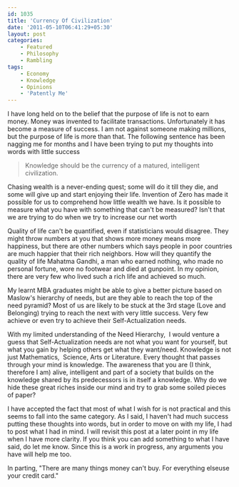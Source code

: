 ```yaml
---
id: 1035
title: 'Currency Of Civilization'
date: '2011-05-10T06:41:29+05:30'
layout: post
categories:
    - Featured
    - Philosophy
    - Rambling
tags:
    - Economy
    - Knowledge
    - Opinions
    - 'Patently Me'
---
```


I have long held on to the belief that the purpose of life is not to earn money. Money was invented to facilitate transactions. Unfortunately it has become a measure of success. I am not against someone making millions, but the purpose of life is more than that. The following sentence has been nagging me for months and I have been trying to put my thoughts into words with little success

>Knowledge should be the currency of a matured, intelligent civilization.

Chasing wealth is a never-ending quest; some will do it till they die, and some will give up and start enjoying their life. Invention of Zero has made it possible for us to comprehend how little wealth we have. Is it possible to measure what you have with something that can't be measured? Isn't that we are trying to do when we try to increase our net worth

Quality of life can't be quantified, even if statisticians would disagree. They might throw numbers at you that shows more money means more happiness, but there are other numbers which says people in poor countries are much happier that their rich neighbors. How will they quantify the quality of life Mahatma Gandhi, a man who earned nothing, who made no personal fortune, wore no footwear and died at gunpoint. In my opinion, there are very few who lived such a rich life and achieved so much.

My learnt MBA graduates might be able to give a better picture based on Maslow's hierarchy of needs, but are they able to reach the top of the need pyramid? Most of us are likely to be stuck at the 3rd stage (Love and Belonging) trying to reach the next with very little success. Very few achieve or even try to achieve their Self-Actualization needs.

With my limited understanding of the Need Hierarchy,  I would venture a guess that Self-Actualization needs are not what you want for yourself, but what you gain by helping others get what they want/need. Knowledge is not just Mathematics,  Science, Arts or Literature. Every thought that passes through your mind is knowledge. The awareness that you are (I think, therefore I am) alive, intelligent and part of a society that builds on the knowledge shared by its predecessors is in itself a knowledge. Why do we hide these great riches inside our mind and try to grab some soiled pieces of paper?

I have accepted the fact that most of what I wish for is not practical and this seems to fall into the same category. As I said, I haven't had much success putting these thoughts into words, but in order to move on with my life, I had to post what I had in mind. I will revisit this post at a later point in my life when I have more clarity. If you think you can add something to what I have said, do let me know. Since this is a work in progress, any arguments you have will help me too.

In parting, "There are many things money can't buy. For everything elseuse your credit card."
